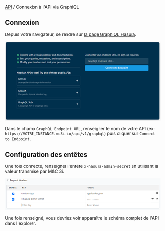 [API](..) / Connexion à l'API via GraphiQL
## Connexion
Depuis votre navigateur, se rendre sur [la page GraphiQL Hasura](https://cloud.hasura.io/public/graphiql).

![Hasura GraphiQL page](../../resources/images/hasura_graphiql_landingpage.png)

Dans le champ `GraphQL Endpoint URL`, renseigner le nom de votre API (ex: `https://VOTRE_INSTANCE.mc3i.io/api/v1/graphql`) puis cliquer sur `Connect to Endpoint`.

## Configuration des entêtes
Une fois connecté, renseigner l'entête `x-hasura-admin-secret` en utilisant la valeur transmise par M&C 3i.

![Hasura GraphiQL entête](../../resources/images/hasura_graphiql_headers.png)

Une fois renseigné, vous devriez voir apparaître le schéma complet de l'API dans l'explorer.